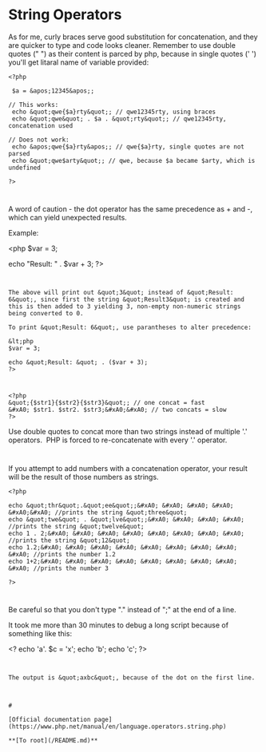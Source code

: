 # String Operators





As for me, curly braces serve good substitution for concatenation, and they are quicker to type and code looks cleaner. Remember to use double quotes (&quot; &quot;) as their content is parced by php, because in single quotes (&apos; &apos;) you&apos;ll get litaral name of variable provided:



```
<?php

 $a = &apos;12345&apos;;

// This works:
 echo &quot;qwe{$a}rty&quot;; // qwe12345rty, using braces
 echo &quot;qwe&quot; . $a . &quot;rty&quot;; // qwe12345rty, concatenation used

// Does not work:
 echo &apos;qwe{$a}rty&apos;; // qwe{$a}rty, single quotes are not parsed
 echo &quot;qwe$arty&quot;; // qwe, because $a became $arty, which is undefined

?>
```



  

#



A word of caution - the dot operator has the same precedence as + and -, which can yield unexpected results. 

Example:

&lt;php
$var = 3;

echo &quot;Result: &quot; . $var + 3;
?>
```


The above will print out &quot;3&quot; instead of &quot;Result: 6&quot;, since first the string &quot;Result3&quot; is created and this is then added to 3 yielding 3, non-empty non-numeric strings being converted to 0.

To print &quot;Result: 6&quot;, use parantheses to alter precedence:

&lt;php
$var = 3;

echo &quot;Result: &quot; . ($var + 3); 
?>
```


  

#





```
<?php 
&quot;{$str1}{$str2}{$str3}&quot;; // one concat = fast
&#xA0; $str1. $str2. $str3;&#xA0;&#xA0; // two concats = slow
?>
```

Use double quotes to concat more than two strings instead of multiple &apos;.&apos; operators.&#xA0; PHP is forced to re-concatenate with every &apos;.&apos; operator.

  

#



If you attempt to add numbers with a concatenation operator, your result will be the result of those numbers as strings.



```
<?php

echo &quot;thr&quot;.&quot;ee&quot;;&#xA0; &#xA0; &#xA0; &#xA0; &#xA0;&#xA0; //prints the string &quot;three&quot;
echo &quot;twe&quot; . &quot;lve&quot;;&#xA0; &#xA0; &#xA0; &#xA0; //prints the string &quot;twelve&quot;
echo 1 . 2;&#xA0; &#xA0; &#xA0; &#xA0; &#xA0; &#xA0; &#xA0; &#xA0; //prints the string &quot;12&quot;
echo 1.2;&#xA0; &#xA0; &#xA0; &#xA0; &#xA0; &#xA0; &#xA0; &#xA0; &#xA0; //prints the number 1.2
echo 1+2;&#xA0; &#xA0; &#xA0; &#xA0; &#xA0; &#xA0; &#xA0; &#xA0; &#xA0; //prints the number 3

?>
```



  

#



Be careful so that you don&apos;t type &quot;.&quot; instead of &quot;;&quot; at the end of a line.

It took me more than 30 minutes to debug a long script because of something like this:

&lt;?
echo &apos;a&apos;.
$c = &apos;x&apos;;
echo &apos;b&apos;;
echo &apos;c&apos;;
?>
```


The output is &quot;axbc&quot;, because of the dot on the first line.

  

#

[Official documentation page](https://www.php.net/manual/en/language.operators.string.php)

**[To root](/README.md)**